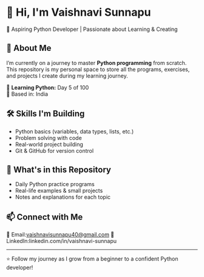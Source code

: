 # 👋 Hi, I'm Vaishnavi Sunnapu

🚀 Aspiring Python Developer | Passionate about Learning & Creating  

## 📖 About Me  
I’m currently on a journey to master **Python programming** from scratch.  
This repository is my personal space to store all the programs, exercises, and projects I create during my learning journey.  

📅 **Learning Python:** Day 5 of 100  
📍 Based in: India  

## 🛠 Skills I'm Building  
- Python basics (variables, data types, lists, etc.)  
- Problem solving with code  
- Real-world project building  
- Git & GitHub for version control  

## 📂 What's in this Repository  
- Daily Python practice programs  
- Real-life examples & small projects  
- Notes and explanations for each topic  

## 📫 Connect with Me  
📧 Email:vaishnavisunnapu40@gmail.com
🔗 LinkedIn:linkedin.com/in/vaishnavi-sunnapu 

---

⭐ Follow my journey as I grow from a beginner to a confident Python developer!
